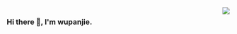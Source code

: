 <a href="https://github.com/tbxark">
  <img align="right" src="https://github-readme-stats.vercel.app/api?username=wuapnjie&title_color=222&text_color=333" />
</a>

### Hi there 👋, I'm wupanjie.

<!--
**wuapnjie/wuapnjie** is a ✨ _special_ ✨ repository because its `README.md` (this file) appears on your GitHub profile.

Here are some ideas to get you started:

- 🔭 I’m currently working on ...
- 🌱 I’m currently learning ...
- 👯 I’m looking to collaborate on ...
- 🤔 I’m looking for help with ...
- 💬 Ask me about ...
- 📫 How to reach me: ...
- 😄 Pronouns: ...
- ⚡ Fun fact: ...
-->
